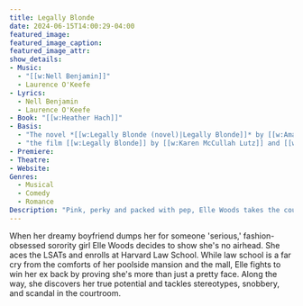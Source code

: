 ```yaml
---
title: Legally Blonde
date: 2024-06-15T14:00:29-04:00
featured_image:
featured_image_caption: 
featured_image_attr:
show_details: 
- Music:
  - "[[w:Nell Benjamin]]"
  - Laurence O'Keefe
- Lyrics:
  - Nell Benjamin
  - Laurence O'Keefe
- Book: "[[w:Heather Hach]]"
- Basis: 
  - "The novel *[[w:Legally Blonde (novel)|Legally Blonde]]* by [[w:Amanda Brown (novelist)|Amanda Brown]]"
  - "the film [[w:Legally Blonde]] by [[w:Karen McCullah Lutz]] and [[w:Kirsten Smith (writer)|Kirsten Smith]]"
- Premiere: 
- Theatre: 
- Website: 
Genres:
  - Musical
  - Comedy
  - Romance
Description: "Pink, perky and packed with pep, Elle Woods takes the courtroom by storm, proving you can solve legal conundrums in style."
---
```

When her dreamy boyfriend dumps her for someone 'serious,' fashion-obsessed sorority girl Elle Woods decides to show she's no airhead. She aces the LSATs and enrolls at Harvard Law School. While law school is a far cry from the comforts of her poolside mansion and the mall, Elle fights to win her ex back by proving she's more than just a pretty face. Along the way, she discovers her true potential and tackles stereotypes, snobbery, and scandal in the courtroom.